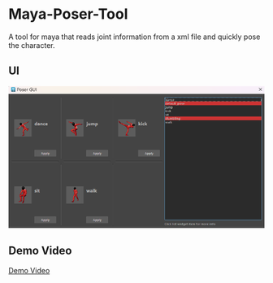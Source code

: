 # Maya-Poser-Tool
A tool for maya that reads joint information from a xml file and quickly pose the character.
## UI
![UI](UI.png)
## Demo Video
[Demo Video](https://openai.com)
